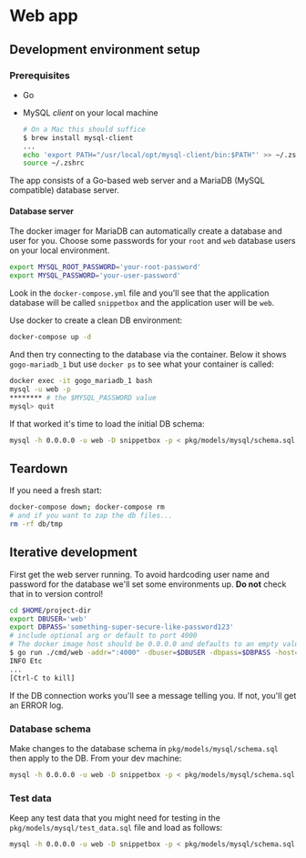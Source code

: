 # Web app

## Development environment setup

### Prerequisites

* Go
* MySQL _client_ on your local machine

    ```sh
    # On a Mac this should suffice
    $ brew install mysql-client
    ...
    echo 'export PATH="/usr/local/opt/mysql-client/bin:$PATH"' >> ~/.zshrc
    source ~/.zshrc
    ```

The app consists of a Go-based web server and a MariaDB (MySQL compatible) database server.

#### Database server

The docker imager for MariaDB can automatically create a database and user for you. Choose some passwords for your `root` and `web` database users on your local environment.

```sh
export MYSQL_ROOT_PASSWORD='your-root-password'
export MYSQL_PASSWORD='your-user-password'
```

Look in the `docker-compose.yml` file and you'll see that the application database will be called `snippetbox` and the application user will be `web`.

Use docker to create a clean DB environment:

```sh
docker-compose up -d
```

And then try connecting to the database via the container. Below it shows `gogo-mariadb_1` but use `docker ps` to see what your container is called:

```sh
docker exec -it gogo_mariadb_1 bash
mysql -u web -p
******** # the $MYSQL_PASSWORD value
mysql> quit
```

If that worked it's time to load the initial DB schema:

```sh
mysql -h 0.0.0.0 -u web -D snippetbox -p < pkg/models/mysql/schema.sql
```


## Teardown

If you need a fresh start:

```sh
docker-compose down; docker-compose rm
# and if you want to zap the db files...
rm -rf db/tmp
```

## Iterative development

First get the web server running. To avoid hardcoding user name and password for the database we'll set some environments up. **Do not** check that in to version control!

```sh
cd $HOME/project-dir
export DBUSER='web'
export DBPASS='something-super-secure-like-password123'
# include optional arg or default to port 4000
# The docker image host should be 0.0.0.0 and defaults to an empty value
$ go run ./cmd/web -addr=":4000" -dbuser=$DBUSER -dbpass=$DBPASS -host='0.0.0.0'
INFO Etc
...
[Ctrl-C to kill]
```

If the DB connection works you'll see a message telling you. If not, you'll get an ERROR log.

### Database schema

Make changes to the database schema in `pkg/models/mysql/schema.sql` then apply to the DB. From your dev machine:

```sh
mysql -h 0.0.0.0 -u web -D snippetbox -p < pkg/models/mysql/schema.sql
```

### Test data

Keep any test data that you might need for testing in the `pkg/models/mysql/test_data.sql` file and load as follows:

```sh
mysql -h 0.0.0.0 -u web -D snippetbox -p < pkg/models/mysql/schema.sql
```
